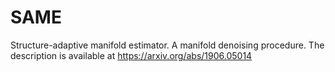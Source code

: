 # SAME
Structure-adaptive manifold estimator. A manifold denoising procedure. The description is available at https://arxiv.org/abs/1906.05014
